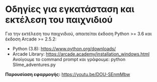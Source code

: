 # Οδηγίες για εγκατάσταση και εκτέλεση του παιχνιδιού

Για την εκτέλεση του παιχνιδιού, απαιτείται έκδοση Python >= 3.6 και έκδοση Arcade >= 2.5.2:
- Python (3.8): https://www.python.org/downloads/
- Arcade Library: https://arcade.academy/installation_windows.html
Ανοίγουμε το command prompt και γράφουμε: python Slime_adventures.py

**Παρουσίαση εφαρμογής:** https://youtu.be/DOU-SEnmMbw
